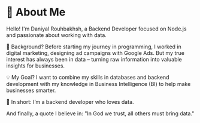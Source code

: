 # 👋 About Me

<div>
  <p>Hello! I'm Daniyal Rouhbakhsh, a Backend Developer focused on Node.js and passionate about working with data.

💼 Background? Before starting my journey in programming, I worked in digital marketing, designing ad campaigns with Google Ads. But my true interest has always been in data – turning raw information into valuable insights for businesses.

💡 My Goal? I want to combine my skills in databases and backend development with my knowledge in Business Intelligence (BI) to help make businesses smarter.

🌟 In short: I’m a backend developer who loves data.

And finally, a quote I believe in:
"In God we trust, all others must bring data."</p>

<img src="" style="padding-left:20px">
</div>
